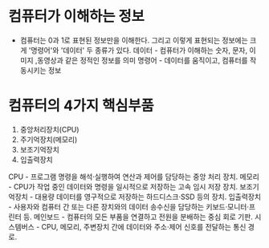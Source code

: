 # 컴퓨터가 이해하는 정보

* 컴퓨터는 0과 1로 표현된 정보만을 이해한다. 그리고 이렇게 표현되는 정보에는 크게 '명령어'와 '데이터' 두 종류가 있다.
데이터 - 컴퓨터가 이해하는 숫자, 문자, 이미지 ,동영상과 같은 정적인 정보를 의미
명령어 - 데이터를 움직이고, 컴퓨터를 작동시키는 정보

# 컴퓨터의 4가지 핵심부품

1. 중앙처리장치(CPU)
2. 주기억장치(메모리)
3. 보조기억장치
4. 입출력장치

CPU - 프로그램 명령을 해석·실행하여 연산과 제어를 담당하는 중앙 처리 장치.
메모리 - CPU가 작업 중인 데이터와 명령을 일시적으로 저장하는 고속 임시 저장 장치.
보조기억장치 - 대용량 데이터를 영구적으로 저장하는 하드디스크·SSD 등의 장치.
입출력장치 - 사용자와 컴퓨터 간 또는 다른 장치와의 데이터 송수신을 담당하는 키보드·모니터·프린터 등.
메인보드 - 컴퓨터의 모든 부품을 연결하고 전원을 분배하는 중심 회로 기판.
시스템버스 - CPU, 메모리, 주변장치 간에 데이터와 주소·제어 신호를 전달하는 통신 경로.